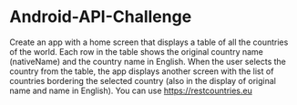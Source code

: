 # Android-API-Challenge

Create an app with a home screen that displays a table of all the countries of the world. 
Each row in the table shows the original country name (nativeName) and the country name in English. 
When the user selects the country from the table, the app displays another screen with the list of countries bordering the selected country (also in the display of original name and name in English). You can use https://restcountries.eu
